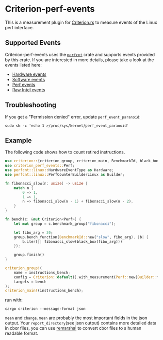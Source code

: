 # Criterion-perf-events

This is a measurement plugin for [Criterion.rs](https://github.com/bheisler/criterion.rs) to measure events of the Linux perf interface.

## Supported Events

Criterion-perf-events uses the [`perfcnt`](https://gz.github.io/rust-perfcnt/perfcnt/index.html) crate and supports events provided by this crate. If you are interested in more details, please take a look at the events listed here:

* [Hardware events](https://gz.github.io/rust-perfcnt/perfcnt/linux/enum.HardwareEventType.html)
* [Software events](https://gz.github.io/rust-perfcnt/perfcnt/linux/enum.SoftwareEventType.html)
* [Perf events](https://gz.github.io/rust-perfcnt/perfcnt/linux/enum.Event.html)
* [Raw Intel events](https://gz.github.io/rust-perfcnt/x86/perfcnt/intel/description/struct.IntelPerformanceCounterDescription.html)

## Troubleshooting

If you get a "Permission denied" error, update `perf_event_paranoid`:
```
sudo sh -c 'echo 1 >/proc/sys/kernel/perf_event_paranoid'
```

## Example

The following code shows how to count retired instructions.

```rust
use criterion::{criterion_group, criterion_main, BenchmarkId, black_box, Criterion};
use criterion_perf_events::Perf;
use perfcnt::linux::HardwareEventType as Hardware;
use perfcnt::linux::PerfCounterBuilderLinux as Builder;

fn fibonacci_slow(n: usize) -> usize {
    match n {
        0 => 1,
        1 => 1,
        n => fibonacci_slow(n - 1) + fibonacci_slow(n - 2),
    }
}

fn bench(c: &mut Criterion<Perf>) {
    let mut group = c.benchmark_group("fibonacci");

    let fibo_arg = 30;
    group.bench_function(BenchmarkId::new("slow", fibo_arg), |b| {
        b.iter(|| fibonacci_slow(black_box(fibo_arg)))
    });

    group.finish()
}

criterion_group!(
    name = instructions_bench;
    config = Criterion::default().with_measurement(Perf::new(Builder::from_hardware_event(Hardware::Instructions)));
    targets = bench
);
criterion_main!(instructions_bench);
```

run with:
```
cargo criterion --message-format json
```
`mean` and `change.mean` are probably the most important fields in the json output.
Your `report_directory`(see json output) contains more detailed data in cbor files, you can use [remarshal](https://github.com/dbohdan/remarshal) to convert cbor files to a human readable format.
